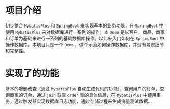 # 项目介绍

初步整合 `MybatisPlus` 和 `SpringBoot` 来实现基本的业务功能，在 `SpringBoot` 中使用 `MybatisPlus` 来对数据库进行一系列的操作。本 `Demo` 是以客户，商品，商家和订单为基础来进行一系列的基础数据库操作。以此来入门如何在 `SpringBoot` 中操作数据库。本项目只是一个 `Demo` ，做个示范如何操作数据库，并没有考虑细节和完整性。

# 实现了的功能
基本的增删改查（通过 `MybatisPlus` 自动生成代码的功能），查询用户的订单，查询商家的订单，通过 `join` 联查 `order` 表的具体信息，在 `MybatisPlus` 中使用事务，通过触发器实现数据库日志功能，通过存储过程来生成海量测试数据...